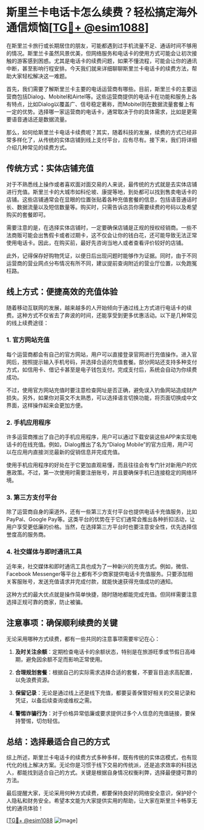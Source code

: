 # 斯里兰卡电话卡怎么续费？轻松搞定海外通信烦恼[[TG💪+ @esim1088](https://t.me/s/esim1088)]

在斯里兰卡旅行或长期居住的朋友，可能都遇到过手机流量不足、通话时间不够用的情况。斯里兰卡虽然风景优美，但网络服务和电话卡的使用方式可能会让初次接触的游客感到困惑。尤其是电话卡的续费问题，如果不懂流程，可能会让你的通讯中断，甚至影响行程安排。今天我们就来详细聊聊斯里兰卡电话卡的续费方法，帮助大家轻松解决这一难题。

首先，我们需要了解斯里兰卡主要的电话运营商有哪些。目前，斯里兰卡的主要运营商包括Dialog、Mobitel和Airtel等。这些运营商提供的电话卡在功能和服务上各有特点，比如Dialog以覆盖广、信号稳定著称，而Mobitel则在数据流量套餐上有一定的优势。选择哪一家运营商的电话卡，通常取决于你的具体需求，比如是更需要语音通话还是数据流量。

那么，如何给斯里兰卡电话卡续费呢？其实，随着科技的发展，续费的方式已经非常多样化了，从传统的实体店铺到线上支付平台，应有尽有。接下来，我们将详细介绍几种常见的续费方式。

## 传统方式：实体店铺充值

对于不熟悉线上操作或者喜欢面对面交易的人来说，最传统的方式就是去实体店铺进行充值。斯里兰卡的大城市如科伦坡、康提等地，到处都可以找到售卖电话卡的店铺。这些店铺通常会在显眼的位置张贴着各种充值套餐的信息，包括语音通话时长、数据流量以及短信数量等。购买时，只需告诉店员你需要续费的号码以及希望购买的套餐即可。

需要注意的是，在选择实体店铺时，一定要确保店铺是正规的授权经销商。一些不法商贩可能会出售假卡或者过期卡，这不仅会让你的钱白花，还可能导致无法正常使用电话卡。因此，在购买前，最好先咨询当地人或者查看评价较好的店铺。

此外，记得保存好购物凭证，以便日后出现问题时能够作为证据。同时，由于不同运营商的营业网点分布情况有所不同，建议提前查询附近的营业厅位置，以免跑冤枉路。

## 线上方式：便捷高效的充值体验

随着移动互联网的发展，越来越多的人开始倾向于通过线上方式进行电话卡的续费。这种方式不仅省去了奔波的时间，还能享受到更多优惠活动。以下是几种常见的线上续费途径：

### 1. 官方网站充值

每个运营商都会有自己的官方网站，用户可以直接登录官网进行充值操作。进入官网后，按照提示输入手机号码，并选择合适的充值套餐。部分网站还支持多种支付方式，如信用卡、借记卡甚至是电子钱包支付。完成支付后，系统会自动为你续费成功。

不过，使用官方网站充值时要注意检查网址是否正确，避免误入钓鱼网站造成财产损失。另外，如果你对英文不太熟悉，可以选择语言切换功能，将页面切换成中文界面，这样操作起来会更加方便。

### 2. 手机应用程序

许多运营商推出了自己的手机应用程序，用户可以通过下载安装这些APP来实现电话卡的在线充值。例如，Dialog推出了名为“Dialog Mobile”的官方应用，用户可以在应用内直接浏览最新的促销信息并完成充值。

使用手机应用程序的好处在于它更加直观易懂，而且往往会有专门针对新用户的优惠政策。不过，第一次使用时需要注册账号，并且要确保手机已连接稳定的网络环境。

### 3. 第三方支付平台

除了运营商自身的渠道外，还有一些第三方支付平台也提供电话卡充值服务，比如PayPal、Google Pay等。这类平台的优势在于它们通常会推出各种折扣活动，让用户享受更低廉的价格。当然，在选择第三方平台时也要注意安全性，优先选择信誉度高的服务商。

### 4. 社交媒体与即时通讯工具

近年来，社交媒体和即时通讯工具也成为了一种新兴的充值方式。例如，微信、Facebook Messenger等平台上都有不少商家提供电话卡充值服务。只要添加相关客服账号，发送充值请求并完成付款，就能快速获得充值成功的通知。

这种方式的最大优点就是操作简单快捷，随时随地都能完成充值。但同样需要注意选择正规可靠的商家，防止被骗。

## 注意事项：确保顺利续费的关键

无论采用哪种方式续费，都有一些共同的注意事项需要牢记在心：

1. **及时关注余额**：定期检查电话卡的余额状态，特别是在旅游旺季或节假日高峰期，避免因余额不足而影响正常使用。
   
2. **合理规划套餐**：根据自己的实际需求选择合适的套餐，不要盲目追求高配置，以免浪费资源。
   
3. **保留记录**：无论是通过线上还是线下充值，都要妥善保管好相关的交易记录和凭证，以备后续查询或维权之需。
   
4. **警惕诈骗行为**：对于价格异常低廉或要求提供过多个人信息的充值链接，要保持警惕，切勿轻信。

## 总结：选择最适合自己的方式

综上所述，斯里兰卡电话卡的续费方式多种多样，既有传统的实体店模式，也有现代化的线上解决方案。无论你是习惯于线下交易的传统派，还是追求效率的科技达人，都能找到适合自己的方式。关键是根据自身情况权衡利弊，选择最便捷可靠的方法。

最后提醒大家，无论采用何种方式续费，都要保持良好的网络安全意识，保护好个人隐私和财务安全。希望本文能为大家提供实用的帮助，让大家在斯里兰卡畅享无忧的通讯体验！

[[TG💪+ @esim1088](https://t.me/s/esim1088) ![Image](https://i.postimg.cc/4NQfJmqS/Snipaste-2025-05-13-00-14-12.png)]